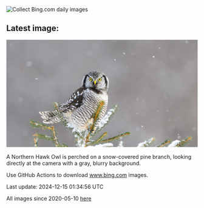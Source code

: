 ![Collect Bing.com daily images](https://github.com/counter2015/bing-daily-images/workflows/Collect%20Bing.com%20daily%20images/badge.svg)
## Latest image:
![](images/NorthernHawkOwl.jpg)

A Northern Hawk Owl is perched on a snow-covered pine branch, looking directly at the camera with a gray, blurry background.

Use GitHub Actions to download www.bing.com images.

Last update: 2024-12-15 01:34:56 UTC

All images since 2020-05-10 [here](https://github.com/counter2015/bing-daily-images/tree/master/images)
